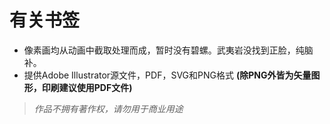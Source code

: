 # 有关书签
- 像素画均从动画中截取处理而成，暂时没有碧螺。武夷岩没找到正脸，纯脑补。
- 提供Adobe Illustrator源文件，PDF，SVG和PNG格式 **(除PNG外皆为矢量图形，印刷建议使用PDF文件)**
> *作品不拥有著作权，请勿用于商业用途*
